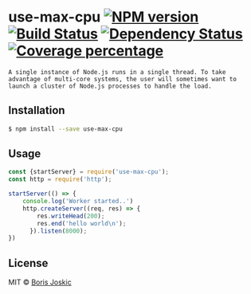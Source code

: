 # use-max-cpu [![NPM version][npm-image]][npm-url] [![Build Status][travis-image]][travis-url] [![Dependency Status][daviddm-image]][daviddm-url] [![Coverage percentage][coveralls-image]][coveralls-url]

```
A single instance of Node.js runs in a single thread. To take advantage of multi-core systems, the user will sometimes want to launch a cluster of Node.js processes to handle the load.
```

## Installation

```sh
$ npm install --save use-max-cpu
```

## Usage

```js
const {startServer} = require('use-max-cpu');
const http = require('http');

startServer(() => {
    console.log('Worker started..')
    http.createServer((req, res) => {
        res.writeHead(200);
        res.end('hello world\n');
      }).listen(8000);
})
```
## License

MIT © [Boris Joskic](https://www.mallot.info/)


[npm-image]: https://badge.fury.io/js/use-max-cpu.svg
[npm-url]: https://npmjs.org/package/use-max-cpu
[travis-image]: https://travis-ci.com/BrsJsk/use-max-cpu.svg?branch=master
[travis-url]: https://travis-ci.com/BrsJsk/use-max-cpu
[daviddm-image]: https://david-dm.org/BrsJsk/use-max-cpu.svg?theme=shields.io
[daviddm-url]: https://david-dm.org/BrsJsk/use-max-cpu
[coveralls-image]: https://coveralls.io/repos/BrsJsk/use-max-cpu/badge.svg
[coveralls-url]: https://coveralls.io/r/BrsJsk/use-max-cpu

